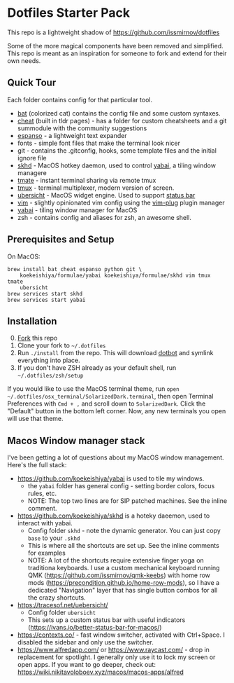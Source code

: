 # Dotfiles Starter Pack

This repo is a lightweight shadow of https://github.com/issmirnov/dotfiles

Some of the more magical components have been removed and simplified. This repo is meant as
an inspiration for someone to fork and extend for their own needs.

## Quick Tour

Each folder contains config for that particular tool.

- [bat](https://github.com/sharkdp/bat) (colorized cat) contains the config file and some custom syntaxes.
- [cheat](https://github.com/cheat/cheat) (built in tldr pages) - has a folder for custom cheatsheets and a git summodule with the community suggestions
- [espanso](https://espanso.org/) - a lightweight text expander
- fonts - simple font files that make the terminal look nicer
- git - contains the .gitconfig, hooks, some template files and the initial ignore file
- [skhd](https://github.com/koekeishiya/skhd) - MacOS hotkey daemon, used to control [yabai](), a tiling window managere
- [tmate](https://tmate.io/) - instant terminal sharing via remote tmux
- [tmux](https://github.com/tmux/tmux/wiki/Getting-Started) - terminal multiplexer, modern version of screen.
- [ubersicht](https://tracesof.net/uebersicht/) - MacOS widget engine. Used to support [status bar](https://ivans.io/better-status-bar-for-macos/)
- [vim](https://www.openvim.com/) - slightly opinionated vim config using the [vim-plug](https://github.com/junegunn/vim-plug) plugin manager
- [yabai](https://github.com/koekeishiya/yabai) - tiling window manager for MacOS
- zsh - contains config and aliases for zsh, an awesome shell.

## Prerequisites and Setup

On MacOS:

```shell
brew install bat cheat espanso python git \
    koekeishiya/formulae/yabai koekeishiya/formulae/skhd vim tmux tmate
    ubersicht
brew services start skhd
brew services start yabai
```

## Installation

0. [Fork](https://github.com/issmirnov/dotfiles-starter-pack/fork) this repo
1. Clone your fork to `~/.dotfiles`
2. Run `./install` from the repo. This will download
[dotbot](https://github.com/anishathalye/dotbot) and symlink everything into
place.
3. If you don't have ZSH already as your default shell, run `~/.dotfiles/zsh/setup`

If you would like to use the MacOS terminal theme, run
`open ~/.dotfiles/osx_terminal/SolarizedDark.terminal`, then open Terminal Preferences
with `Cmd + ,` and scroll down to `SolarizedDark`. Click the "Default" button in the bottom left corner.
Now, any new terminals you open will use that theme.

## Macos Window manager stack

I've been getting a lot of questions about my MacOS window management. Here's the full stack:

- https://github.com/koekeishiya/yabai is used to tile my windows.
  - the `yabai` folder has general config - setting border colors, focus rules, etc.
  - NOTE: The top two lines are for SIP patched machines. See the inline comment.
- https://github.com/koekeishiya/skhd is a hoteky daeemon, used to interact with yabai.
  - Config folder `skhd` - note the dynamic generator. You can just copy `base` to your `.skhd`
  - This is where all the shortcuts are set up. See the inline comments for examples
  - NOTE: A lot of the shortcuts require extensive finger yoga on traditiona keyboards.
    I use a custom mechanical keyboard running QMK (https://github.com/issmirnov/qmk-keebs)
    with home row mods (https://precondition.github.io/home-row-mods), so I have a dedicated
    "Navigation" layer that has single button combos for all the crazy shortcuts.
- https://tracesof.net/uebersicht/
  - Config folder `ubersicht`
  - This sets up a custom status bar with useful indicators (https://ivans.io/better-status-bar-for-macos/)
- https://contexts.co/ - fast window switcher, activated with Ctrl+Space. I disabled the sidebar and only use the switcher.
- https://www.alfredapp.com/ or https://www.raycast.com/  - drop in replacement for spotlight. I generally only use it to lock
  my screen or open apps. If you want to go deeper, check out: https://wiki.nikitavoloboev.xyz/macos/macos-apps/alfred

